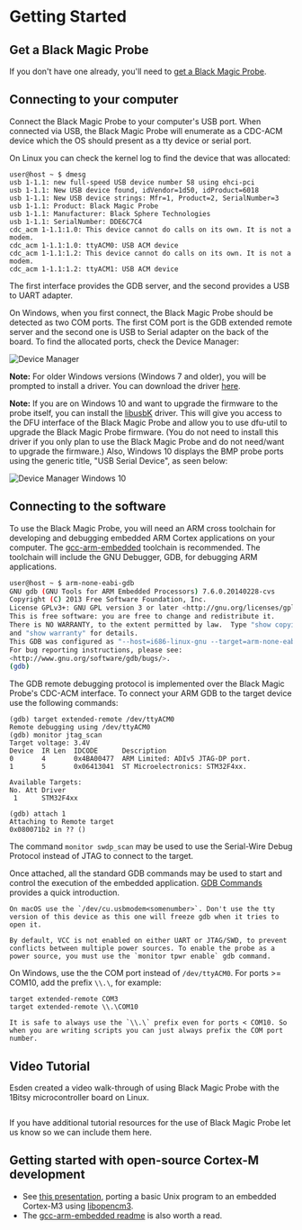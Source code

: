 # Getting Started
## Get a Black Magic Probe
If you don't have one already, you'll need to [get a Black Magic Probe](index.md#getting-hardware).

## Connecting to your computer
Connect the Black Magic Probe to your computer's USB port.  When connected via USB, the Black Magic Probe will enumerate as a CDC-ACM device which the OS should present as a tty device or serial port.

On Linux you can check the kernel log to find the device that was allocated:
```
user@host ~ $ dmesg
usb 1-1.1: new full-speed USB device number 58 using ehci-pci
usb 1-1.1: New USB device found, idVendor=1d50, idProduct=6018
usb 1-1.1: New USB device strings: Mfr=1, Product=2, SerialNumber=3
usb 1-1.1: Product: Black Magic Probe
usb 1-1.1: Manufacturer: Black Sphere Technologies
usb 1-1.1: SerialNumber: DDE6C7C4
cdc_acm 1-1.1:1.0: This device cannot do calls on its own. It is not a modem.
cdc_acm 1-1.1:1.0: ttyACM0: USB ACM device
cdc_acm 1-1.1:1.2: This device cannot do calls on its own. It is not a modem.
cdc_acm 1-1.1:1.2: ttyACM1: USB ACM device
```
The first interface provides the GDB server, and the second provides a USB to UART adapter.

On Windows, when you first connect, the Black Magic Probe should be detected as two COM ports. The first COM port is the GDB extended remote server and the second one is USB to Serial adapter on the back of the board. To find the allocated ports, check the Device Manager:

![Device Manager](_assets/device_manager.png)

__Note:__ For older Windows versions (Windows 7 and older), you will be prompted to install a driver.  You can download the driver [here](https://github.com/blackmagic-debug/blackmagic/tree/master/driver).

__Note:__ If you are on Windows 10 and want to upgrade the firmware to the probe itself, you can install the [libusbK](https://zadig.akeo.ie/) driver. This will give you access to the DFU interface of the Black Magic Probe and allow you to use dfu-util to upgrade the Black Magic Probe firmware. (You do not need to install this driver if you only plan to use the Black Magic Probe and do not need/want to upgrade the firmware.) Also, Windows 10 displays the BMP probe ports using the generic title, "USB Serial Device", as seen below:

![Device Manager Windows 10](_assets/device_manager_w10.png)

## Connecting to the software
To use the Black Magic Probe, you will need an ARM cross toolchain for developing and debugging embedded ARM Cortex applications on your computer.  The [gcc-arm-embedded](https://developer.arm.com/downloads/-/gnu-rm) toolchain is recommended.  The toolchain will include the GNU Debugger, GDB, for debugging ARM applications.
```sh
user@host ~ $ arm-none-eabi-gdb
GNU gdb (GNU Tools for ARM Embedded Processors) 7.6.0.20140228-cvs
Copyright (C) 2013 Free Software Foundation, Inc.
License GPLv3+: GNU GPL version 3 or later <http://gnu.org/licenses/gpl.html>
This is free software: you are free to change and redistribute it.
There is NO WARRANTY, to the extent permitted by law.  Type "show copying"
and "show warranty" for details.
This GDB was configured as "--host=i686-linux-gnu --target=arm-none-eabi".
For bug reporting instructions, please see:
<http://www.gnu.org/software/gdb/bugs/>.
(gdb)
```

The GDB remote debugging protocol is implemented over the Black Magic Probe's CDC-ACM interface.  To connect your ARM GDB to the target device use the following commands:
```gdb
(gdb) target extended-remote /dev/ttyACM0
Remote debugging using /dev/ttyACM0
(gdb) monitor jtag_scan
Target voltage: 3.4V
Device  IR Len  IDCODE      Description
0       4       0x4BA00477  ARM Limited: ADIv5 JTAG-DP port.
1       5       0x06413041  ST Microelectronics: STM32F4xx.

Available Targets:
No. Att Driver
 1      STM32F4xx

(gdb) attach 1
Attaching to Remote target
0x080071b2 in ?? ()
```
The command `monitor swdp_scan` may be used to use the Serial-Wire Debug Protocol instead of JTAG to connect to the target.

Once attached, all the standard GDB commands may be used to start and control
the execution of the embedded application. [GDB Commands](usage/gdb-commands.md) provides a quick introduction.

```{note}
On macOS use the `/dev/cu.usbmodem<somenumber>`. Don't use the tty version of this device as this one will freeze gdb when it tries to open it.
```

```{note}
By default, VCC is not enabled on either UART or JTAG/SWD, to prevent conflicts between multiple power sources. To enable the probe as a power source, you must use the `monitor tpwr enable` gdb command.
```

On Windows, use the the COM port instead of `/dev/ttyACM0`.  For ports >= COM10, add the prefix `\\.\`, for example:
```
target extended-remote COM3
target extended-remote \\.\COM10
```

```{note}
It is safe to always use the `\\.\` prefix even for ports < COM10. So when you are writing scripts you can just always prefix the COM port number.
```

## Video Tutorial

Esden created a video walk-through of using Black Magic Probe with the 1Bitsy microcontroller board on Linux.

```{youtube} ANM0fdAqDow
```

If you have additional tutorial resources for the use of Black Magic Probe let us know so we can include them here.

## Getting started with open-source Cortex-M development
- See [this presentation](https://github.com/gsmcmullin/embedded-demo/raw/master/slides.pdf), porting a basic Unix program to an embedded Cortex-M3 using [libopencm3](http://libopencm3.org/).
- The [gcc-arm-embedded readme](https://launchpadlibrarian.net/268329726/readme.txt) is also worth a read.
